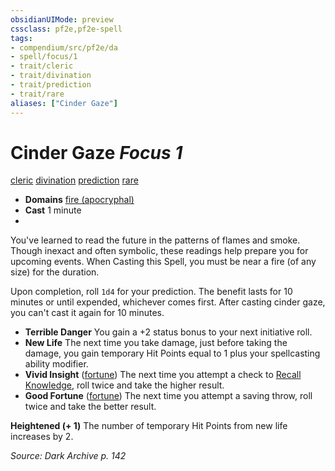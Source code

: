 ```yaml
---
obsidianUIMode: preview
cssclass: pf2e,pf2e-spell
tags:
- compendium/src/pf2e/da
- spell/focus/1
- trait/cleric
- trait/divination
- trait/prediction
- trait/rare
aliases: ["Cinder Gaze"]
---
```

# Cinder Gaze *Focus 1*   
[cleric](rules/traits/cleric.md "Cleric Class Trait")  [divination](rules/traits/divination.md "Divination School Trait")  [prediction](rules/traits/prediction.md "Prediction Effect Trait")  [rare](rules/traits/rare.md "Rare Rarity Trait")  

- **Domains** [fire (apocryphal)](compendium/setting/domains.md#Fire)
- **Cast** 1 minute 
- 

You've learned to read the future in the patterns of flames and smoke. Though inexact and often symbolic, these readings help prepare you for upcoming events. When Casting this Spell, you must be near a fire (of any size) for the duration.

Upon completion, roll `1d4` for your prediction. The benefit lasts for 10 minutes or until expended, whichever comes first. After casting cinder gaze, you can't cast it again for 10 minutes.

- **Terrible Danger** You gain a +2 status bonus to your next initiative roll.
- **New Life** The next time you take damage, just before taking the damage, you gain temporary Hit Points equal to 1 plus your spellcasting ability modifier.
- **Vivid Insight** ([fortune](rules/traits/fortune.md "Fortune Effect Trait")) The next time you attempt a check to [Recall Knowledge](rules/actions/recall-knowledge.md), roll twice and take the higher result.
- **Good Fortune** ([fortune](rules/traits/fortune.md "Fortune Effect Trait")) The next time you attempt a saving throw, roll twice and take the better result.

**Heightened (+ 1)** The number of temporary Hit Points from new life increases by 2.

*Source: Dark Archive p. 142*